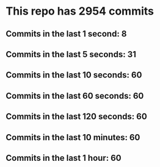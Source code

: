# This repo has 2954 commits

## Commits in the last 1 second: 8
## Commits in the last 5 seconds: 31
## Commits in the last 10 seconds: 60
## Commits in the last 60 seconds: 60
## Commits in the last 120 seconds: 60
## Commits in the last 10 minutes: 60
## Commits in the last 1 hour: 60
